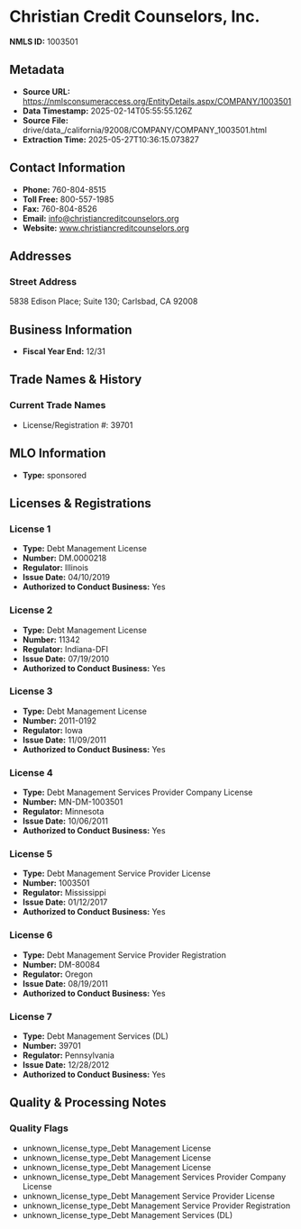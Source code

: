 # Christian Credit Counselors, Inc.

**NMLS ID:** 1003501

## Metadata
- **Source URL:** https://nmlsconsumeraccess.org/EntityDetails.aspx/COMPANY/1003501
- **Data Timestamp:** 2025-02-14T05:55:55.126Z
- **Source File:** drive/data_/california/92008/COMPANY/COMPANY_1003501.html
- **Extraction Time:** 2025-05-27T10:36:15.073827

## Contact Information
- **Phone:** 760-804-8515
- **Toll Free:** 800-557-1985
- **Fax:** 760-804-8526
- **Email:** info@christiancreditcounselors.org
- **Website:** www.christiancreditcounselors.org

## Addresses
### Street Address
5838 Edison Place; Suite 130; Carlsbad, CA 92008

## Business Information
- **Fiscal Year End:** 12/31

## Trade Names & History
### Current Trade Names
- License/Registration #: 39701

## MLO Information
- **Type:** sponsored

## Licenses & Registrations

### License 1
- **Type:** Debt Management License
- **Number:** DM.0000218
- **Regulator:** Illinois
- **Issue Date:** 04/10/2019
- **Authorized to Conduct Business:** Yes

### License 2
- **Type:** Debt Management License
- **Number:** 11342
- **Regulator:** Indiana-DFI
- **Issue Date:** 07/19/2010
- **Authorized to Conduct Business:** Yes

### License 3
- **Type:** Debt Management License
- **Number:** 2011-0192
- **Regulator:** Iowa
- **Issue Date:** 11/09/2011
- **Authorized to Conduct Business:** Yes

### License 4
- **Type:** Debt Management Services Provider Company License
- **Number:** MN-DM-1003501
- **Regulator:** Minnesota
- **Issue Date:** 10/06/2011
- **Authorized to Conduct Business:** Yes

### License 5
- **Type:** Debt Management Service Provider License
- **Number:** 1003501
- **Regulator:** Mississippi
- **Issue Date:** 01/12/2017
- **Authorized to Conduct Business:** Yes

### License 6
- **Type:** Debt Management Service Provider Registration
- **Number:** DM-80084
- **Regulator:** Oregon
- **Issue Date:** 08/19/2011
- **Authorized to Conduct Business:** Yes

### License 7
- **Type:** Debt Management Services (DL)
- **Number:** 39701
- **Regulator:** Pennsylvania
- **Issue Date:** 12/28/2012
- **Authorized to Conduct Business:** Yes

## Quality & Processing Notes
### Quality Flags
- unknown_license_type_Debt Management License
- unknown_license_type_Debt Management License
- unknown_license_type_Debt Management License
- unknown_license_type_Debt Management Services Provider Company License
- unknown_license_type_Debt Management Service Provider License
- unknown_license_type_Debt Management Service Provider Registration
- unknown_license_type_Debt Management Services (DL)
